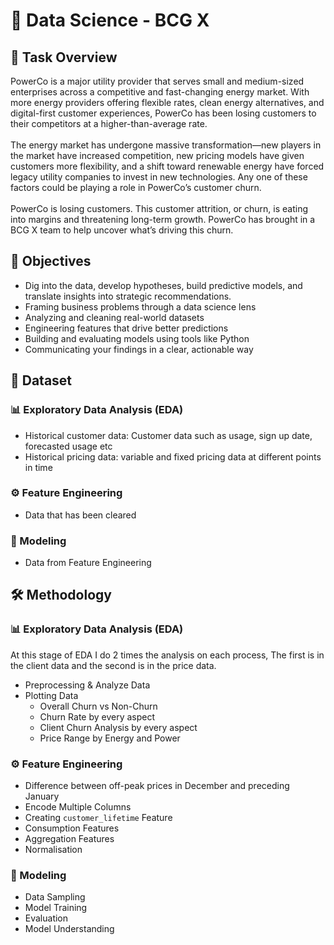 # 💼 Data Science - BCG X
## 🧠 Task Overview
PowerCo is a major utility provider that serves small and medium-sized enterprises across a competitive and fast-changing energy market.
With more energy providers offering flexible rates, clean energy alternatives, and digital-first customer experiences, 
PowerCo has been losing customers to their competitors at a higher-than-average rate. </br></br>
The energy market has undergone massive transformation—new players in the market have increased competition, 
new pricing models have given customers more flexibility, and a shift toward renewable energy have forced legacy utility companies to invest in new technologies.
Any one of these factors could be playing a role in PowerCo’s customer churn.</br></br>
PowerCo is losing customers. This customer attrition, or churn, is eating into margins and threatening long-term growth.
PowerCo has brought in a BCG X team to help uncover what’s driving this churn.
## 🎯 Objectives
- Dig into the data, develop hypotheses, build predictive models, and translate insights into strategic recommendations.
- Framing business problems through a data science lens
- Analyzing and cleaning real-world datasets
- Engineering features that drive better predictions
- Building and evaluating models using tools like Python
- Communicating your findings in a clear, actionable way
## 📁 Dataset
### 📊 Exploratory Data Analysis (EDA)
- Historical customer data: Customer data such as usage, sign up date, forecasted usage etc
- Historical pricing data: variable and fixed pricing data at different points in time
### ⚙️ Feature Engineering
- Data that has been cleared
### 🧪 Modeling
- Data from Feature Engineering
## 🛠️ Methodology
### 📊 Exploratory Data Analysis (EDA)
At this stage of EDA I do 2 times the analysis on each process, 
The first is in the client data and the second is in the price data.
- Preprocessing & Analyze Data
- Plotting Data
  - Overall Churn vs Non-Churn
  - Churn Rate by every aspect
  - Client Churn Analysis by every aspect
  - Price Range by Energy and Power
### ⚙️ Feature Engineering
- Difference between off-peak prices in December and preceding January
- Encode Multiple Columns
- Creating `customer_lifetime` Feature
- Consumption Features
- Aggregation Features
- Normalisation
### 🧪 Modeling
- Data Sampling
- Model Training
- Evaluation
- Model Understanding
